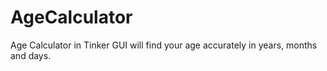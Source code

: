 # AgeCalculator
Age Calculator in Tinker GUI will find your age accurately in years, months and days.
